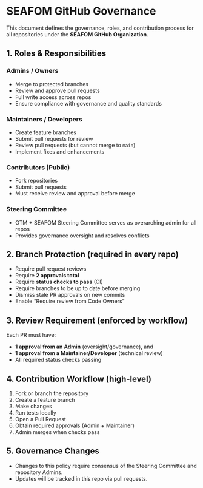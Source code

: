 # SEAFOM GitHub Governance

This document defines the governance, roles, and contribution process for all repositories under the **SEAFOM GitHub Organization**.

## 1. Roles & Responsibilities

### Admins / Owners 
- Merge to protected branches
- Review and approve pull requests
- Full write access across repos
- Ensure compliance with governance and quality standards

### Maintainers / Developers 
- Create feature branches
- Submit pull requests for review
- Review pull requests (but cannot merge to `main`)
- Implement fixes and enhancements

### Contributors (Public)
- Fork repositories
- Submit pull requests
- Must receive review and approval before merge

### Steering Committee
- OTM + SEAFOM Steering Committee serves as overarching admin for all repos
- Provides governance oversight and resolves conflicts

## 2. Branch Protection (required in every repo)
- Require pull request reviews
- Require **2 approvals total**
- Require **status checks to pass** (CI)
- Require branches to be up to date before merging
- Dismiss stale PR approvals on new commits
- Enable “Require review from Code Owners”

## 3. Review Requirement (enforced by workflow)
Each PR must have:
- **1 approval from an Admin** (oversight/governance), and
- **1 approval from a Maintainer/Developer** (technical review)
- All required status checks passing

## 4. Contribution Workflow (high-level)
1. Fork or branch the repository
2. Create a feature branch
3. Make changes
4. Run tests locally
5. Open a Pull Request
6. Obtain required approvals (Admin + Maintainer)
7. Admin merges when checks pass

## 5. Governance Changes
- Changes to this policy require consensus of the Steering Committee and repository Admins.
- Updates will be tracked in this repo via pull requests.
